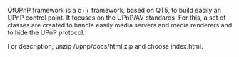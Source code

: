 QtUPnP framework is a c++ framework, based on QT5, to build easily an UPnP control point.
It focuses on the UPnP/AV standards.
For this, a set of classes are created to handle easily media servers and media renderers and to hide the UPnP protocol.

For description, unzip /upnp/docs/html.zip and choose index.html.

